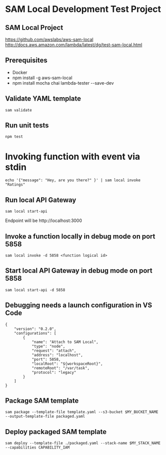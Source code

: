 # SAM Local Development Test Project

## SAM Local Project
https://github.com/awslabs/aws-sam-local
http://docs.aws.amazon.com/lambda/latest/dg/test-sam-local.html

## Prerequisites

* Docker
* npm install -g aws-sam-local
* npm install mocha chai lambda-tester --save-dev

## Validate YAML template
    sam validate

## Run unit tests
    npm test

# Invoking function with event via stdin
    echo '{"message": "Hey, are you there?" }' | sam local invoke "Ratings"

## Run local API Gateway
    sam local start-api
Endpoint will be http://localhost:3000

## Invoke a function locally in debug mode on port 5858 
    sam local invoke -d 5858 <function logical id>

## Start local API Gateway in debug mode on port 5858
    sam local start-api -d 5858

## Debugging needs a launch configuration in VS Code
    {
        "version": "0.2.0",
        "configurations": [
            {
                "name": "Attach to SAM Local",
                "type": "node",
                "request": "attach",
                "address": "localhost",
                "port": 5858,
                "localRoot": "${workspaceRoot}",
                "remoteRoot": "/var/task",
                "protocol": "legacy"
            }
        ]
    }

## Package SAM template
    sam package --template-file template.yaml --s3-bucket $MY_BUCKET_NAME --output-template-file packaged.yaml

## Deploy packaged SAM template
    sam deploy --template-file ./packaged.yaml --stack-name $MY_STACK_NAME --capabilities CAPABILITY_IAM